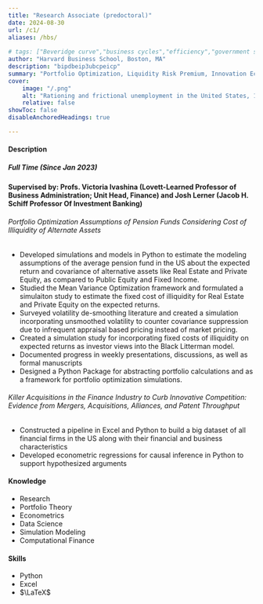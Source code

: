 ```yaml
---
title: "Research Associate (predoctoral)" 
date: 2024-08-30
url: /c1/
aliases: /hbs/
    
# tags: ["Beveridge curve","business cycles","efficiency","government spending","job rationing","matching model","multiplier","unemployment","unemployment gap","unemployment insurance","wage rigidity"]
author: "Harvard Business School, Boston, MA"
description: "bipdbeip3ubcpeicp" 
summary: "Portfolio Optimization, Liquidity Risk Premium, Innovation Econometrics, Data Science" 
cover:
    image: "/.png"
    alt: "Rationing and frictional unemployment in the United States, 1964–2009"
    relative: false
showToc: false
disableAnchoredHeadings: true

---
```


#### Description
##### Full Time (Since Jan 2023)
**Supervised by: Profs. Victoria Ivashina (Lovett-Learned Professor of Business Administration; Unit Head, Finance) and Josh Lerner (Jacob H. Schiff Professor Of Investment Banking)**
###### Portfolio Optimization Assumptions of Pension Funds Considering Cost of Illiquidity of Alternate Assets
+ Developed simulations and models in Python to estimate the modeling assumptions of the average pension fund in the US about the expected return and covariance of alternative assets like Real Estate and Private Equity, as compared to Public Equity and Fixed Income.
+ Studied the Mean Variance Optimization framework and formulated a simulaiton study to estimate the fixed cost of illiquidity for Real Estate and Private Equity on the expected returns.
+ Surveyed volatility de-smoothing literature and created a simulation incorporating unsmoothed volatility to counter covariance suppression due to infrequent appraisal based pricing instead of market pricing.
+ Created a simulation study for incorporating fixed costs of illiquidity on expected returns as investor views into the Black Litterman model.
+ Documented progress in weekly presentations, discussions, as well as formal manuscripts
+ Designed a Python Package for abstracting portfolio calculations and as a framework for portfolio optimization simulations.

###### Killer Acquisitions in the Finance Industry to Curb Innovative Competition: Evidence from Mergers, Acquisitions, Alliances, and Patent Throughput
+ Constructed a pipeline in Excel and Python to build a big dataset of all financial firms in the US along with their financial and business characteristics
+ Developed econometric regressions for causal inference in Python to support hypothesized arguments

#### Knowledge
+ Research
+ Portfolio Theory
+ Econometrics
+ Data Science
+ Simulation Modeling
+ Computational Finance

#### Skills
+ Python
+ Excel
+ $\LaTeX$